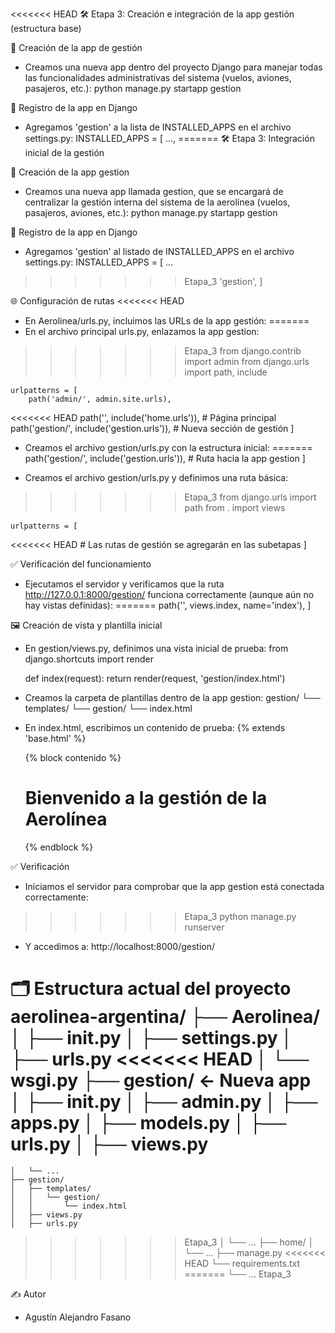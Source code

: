 <<<<<<< HEAD
🛠️ Etapa 3: Creación e integración de la app gestión (estructura base)

🧩 Creación de la app de gestión
- Creamos una nueva app dentro del proyecto Django para manejar todas las funcionalidades administrativas del sistema (vuelos, aviones, pasajeros, etc.):
    python manage.py startapp gestion

🧠 Registro de la app en Django
- Agregamos 'gestion' a la lista de INSTALLED_APPS en el archivo settings.py:
    INSTALLED_APPS = [
        ...,
=======
🛠️ Etapa 3: Integración inicial de la gestión

📁 Creación de la app gestion

- Creamos una nueva app llamada gestion, que se encargará de centralizar la gestión interna del sistema de la aerolínea (vuelos, pasajeros, aviones, etc.):
    python manage.py startapp gestion

🧠 Registro de la app en Django
- Agregamos 'gestion' al listado de INSTALLED_APPS en el archivo settings.py:
    INSTALLED_APPS = [
        ...
>>>>>>> Etapa_3
        'gestion',
    ]

🌐 Configuración de rutas
<<<<<<< HEAD
- En Aerolinea/urls.py, incluimos las URLs de la app gestión:
=======
- En el archivo principal urls.py, enlazamos la app gestion:
>>>>>>> Etapa_3
    from django.contrib import admin
    from django.urls import path, include

    urlpatterns = [
        path('admin/', admin.site.urls),
<<<<<<< HEAD
        path('', include('home.urls')),         # Página principal
        path('gestion/', include('gestion.urls')),  # Nueva sección de gestión
    ]

- Creamos el archivo gestion/urls.py con la estructura inicial:
=======
        path('gestion/', include('gestion.urls')),  # Ruta hacia la app gestion
    ]

- Creamos el archivo gestion/urls.py y definimos una ruta básica:
>>>>>>> Etapa_3
    from django.urls import path
    from . import views

    urlpatterns = [
<<<<<<< HEAD
        # Las rutas de gestión se agregarán en las subetapas
    ]

✅ Verificación del funcionamiento
- Ejecutamos el servidor y verificamos que la ruta http://127.0.0.1:8000/gestion/ funciona correctamente (aunque aún no hay vistas definidas):
=======
        path('', views.index, name='index'),
    ]

🖼️ Creación de vista y plantilla inicial
- En gestion/views.py, definimos una vista inicial de prueba:
    from django.shortcuts import render

    def index(request):
        return render(request, 'gestion/index.html')

- Creamos la carpeta de plantillas dentro de la app gestion:
    gestion/
    └── templates/
        └── gestion/
            └── index.html

- En index.html, escribimos un contenido de prueba:
    {% extends 'base.html' %}

    {% block contenido %}
    <h1>Bienvenido a la gestión de la Aerolínea</h1>
    {% endblock %}

✅ Verificación
- Iniciamos el servidor para comprobar que la app gestion está conectada correctamente:
>>>>>>> Etapa_3
    python manage.py runserver

- Y accedimos a: http://localhost:8000/gestion/

🗂️ Estructura actual del proyecto
    aerolinea-argentina/
    ├── Aerolinea/
    │   ├── __init__.py
    │   ├── settings.py
    │   ├── urls.py
<<<<<<< HEAD
    │   └── wsgi.py
    ├── gestion/                  ← Nueva app
    │   ├── __init__.py
    │   ├── admin.py
    │   ├── apps.py
    │   ├── models.py
    │   ├── urls.py
    │   ├── views.py
=======
    │   └── ...
    ├── gestion/
    │   ├── templates/
    │   │   └── gestion/
    │   │       └── index.html
    │   ├── views.py
    │   ├── urls.py
>>>>>>> Etapa_3
    │   └── ...
    ├── home/
    │   └── ...
    ├── manage.py
<<<<<<< HEAD
    └── requirements.txt
=======
    └── ...
>>>>>>> Etapa_3

✍️ Autor
- Agustín Alejandro Fasano